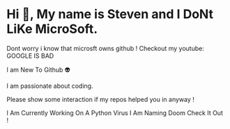 # Hi 👋, My name is Steven and I DoNt LiKe MicroSoft.

Dont worry i know that microsft owns github !
Checkout my youtube: GOOGLE IS BAD

I am New To Github 👽

I am passionate about coding.

Please show some interaction if my repos helped you in anyway !
  
I Am Currently Working On A Python Virus I Am Naming Doom Check It Out !
 
